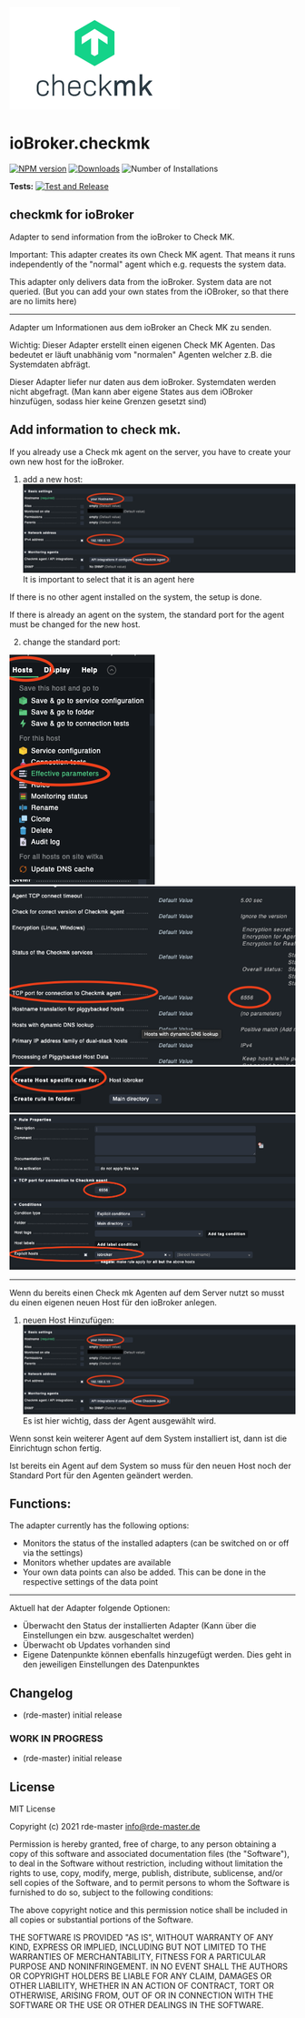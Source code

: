 ![Logo](admin/checkmk_logo.png)
# ioBroker.checkmk

[![NPM version](https://img.shields.io/npm/v/iobroker.template.svg)](https://www.npmjs.com/package/iobroker.template)
[![Downloads](https://img.shields.io/npm/dm/iobroker.template.svg)](https://www.npmjs.com/package/iobroker.template)
![Number of Installations](https://iobroker.live/badges/template-installed.svg)


**Tests:** [![Test and Release](https://github.com/rde-master/ioBroker.checkmk/actions/workflows/test-and-release.yml/badge.svg)](https://github.com/rde-master/ioBroker.checkmk/actions/workflows/test-and-release.yml)

## checkmk for ioBroker

Adapter to send information from the ioBroker to Check MK.

Important:
This adapter creates its own Check MK agent.
That means it runs independently of the "normal" agent which e.g. requests the system data.

This adapter only delivers data from the ioBroker. System data are not queried.
(But you can add your own states from the iOBroker, so that there are no limits here)

---

Adapter um Informationen aus dem ioBroker an Check MK zu senden.

Wichtig:
Dieser Adapter erstellt einen eigenen Check MK Agenten.
Das bedeutet er läuft unabhänig vom "normalen" Agenten welcher z.B. die Systemdaten abfrägt.

Dieser Adapter liefer nur daten aus dem ioBroker. Systemdaten werden nicht abgefragt.
(Man kann aber eigene States aus dem iOBroker hinzufügen, sodass hier keine Grenzen gesetzt sind)

## Add information to check mk.
If you already use a Check mk agent on the server, you have to create your own new host for the ioBroker.
1. add a new host:
![image](images/add_host.png)
It is important to select that it is an agent here

If there is no other agent installed on the system, the setup is done.

If there is already an agent on the system, the standard port for the agent must be changed for the new host.

2. change the standard port:

![image](images/change_port1.png)
![image](images/change_port2.png)
![image](images/change_port3.png)
![image](images/change_port4.png)

---
Wenn du bereits einen Check mk Agenten auf dem Server nutzt so musst du einen eigenen neuen Host für den ioBroker anlegen.
1. neuen Host Hinzufügen:
![image](images/add_host.png)
Es ist hier wichtig, dass der Agent ausgewählt wird.

Wenn sonst kein weiterer Agent auf dem System installiert ist, dann ist die Einrichtugn schon fertig.

Ist bereits ein Agent auf dem System so muss für den neuen Host noch der Standard Port für den Agenten geändert werden.


## Functions:
The adapter currently has the following options:
- Monitors the status of the installed adapters (can be switched on or off via the settings)
- Monitors whether updates are available
- Your own data points can also be added.
This can be done in the respective settings of the data point

--- 

Aktuell hat der Adapter folgende Optionen:
- Überwacht den Status der installierten Adapter (Kann über die Einstellungen ein bzw. ausgeschaltet werden)
- Überwacht ob Updates vorhanden sind
- Eigene Datenpunkte können ebenfalls hinzugefügt werden.
Dies geht in den jeweiligen Einstellungen des Datenpunktes




## Changelog

* (rde-master) initial release

### **WORK IN PROGRESS**
* (rde-master) initial release

## License
MIT License

Copyright (c) 2021 rde-master <info@rde-master.de>

Permission is hereby granted, free of charge, to any person obtaining a copy
of this software and associated documentation files (the "Software"), to deal
in the Software without restriction, including without limitation the rights
to use, copy, modify, merge, publish, distribute, sublicense, and/or sell
copies of the Software, and to permit persons to whom the Software is
furnished to do so, subject to the following conditions:

The above copyright notice and this permission notice shall be included in all
copies or substantial portions of the Software.

THE SOFTWARE IS PROVIDED "AS IS", WITHOUT WARRANTY OF ANY KIND, EXPRESS OR
IMPLIED, INCLUDING BUT NOT LIMITED TO THE WARRANTIES OF MERCHANTABILITY,
FITNESS FOR A PARTICULAR PURPOSE AND NONINFRINGEMENT. IN NO EVENT SHALL THE
AUTHORS OR COPYRIGHT HOLDERS BE LIABLE FOR ANY CLAIM, DAMAGES OR OTHER
LIABILITY, WHETHER IN AN ACTION OF CONTRACT, TORT OR OTHERWISE, ARISING FROM,
OUT OF OR IN CONNECTION WITH THE SOFTWARE OR THE USE OR OTHER DEALINGS IN THE
SOFTWARE.